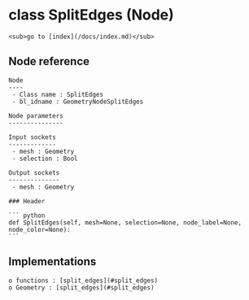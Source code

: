 # class SplitEdges (Node)

    <sub>go to [index](/docs/index.md)</sub>
    
## Node reference

    Node
    ----
     - Class name : SplitEdges
     - bl_idname : GeometryNodeSplitEdges
    
    Node parameters
    ---------------
    
    Input sockets
    -------------
     - mesh : Geometry
     - selection : Bool
    
    Output sockets
    --------------
     - mesh : Geometry
    
    ### Header

    ``` python
    def SplitEdges(self, mesh=None, selection=None, node_label=None, node_color=None):
    ```
    
## Implementations

    o functions : [split_edges](#split_edges)
    o Geometry : [split_edges](#split_edges) 
    
    